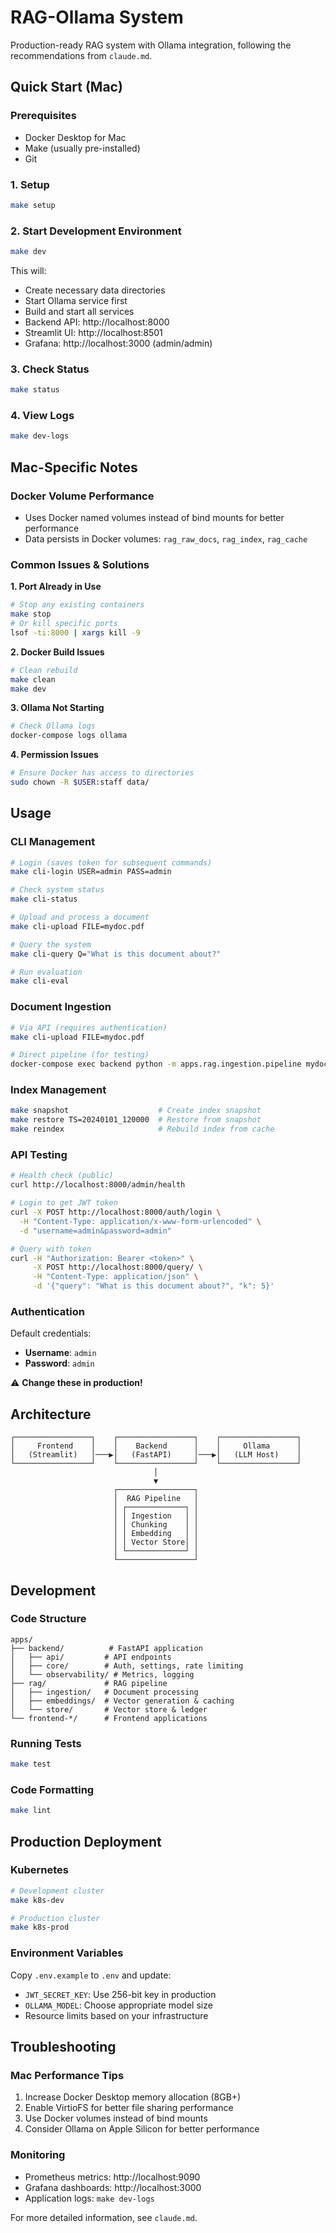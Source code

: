 # RAG-Ollama System

Production-ready RAG system with Ollama integration, following the recommendations from `claude.md`.

## Quick Start (Mac)

### Prerequisites
- Docker Desktop for Mac
- Make (usually pre-installed)
- Git

### 1. Setup
```bash
make setup
```

### 2. Start Development Environment
```bash
make dev
```

This will:
- Create necessary data directories
- Start Ollama service first
- Build and start all services
- Backend API: http://localhost:8000
- Streamlit UI: http://localhost:8501  
- Grafana: http://localhost:3000 (admin/admin)

### 3. Check Status
```bash
make status
```

### 4. View Logs
```bash
make dev-logs
```

## Mac-Specific Notes

### Docker Volume Performance
- Uses Docker named volumes instead of bind mounts for better performance
- Data persists in Docker volumes: `rag_raw_docs`, `rag_index`, `rag_cache`

### Common Issues & Solutions

**1. Port Already in Use**
```bash
# Stop any existing containers
make stop
# Or kill specific ports
lsof -ti:8000 | xargs kill -9
```

**2. Docker Build Issues** 
```bash
# Clean rebuild
make clean
make dev
```

**3. Ollama Not Starting**
```bash
# Check Ollama logs
docker-compose logs ollama
```

**4. Permission Issues**
```bash
# Ensure Docker has access to directories
sudo chown -R $USER:staff data/
```

## Usage

### CLI Management
```bash
# Login (saves token for subsequent commands)
make cli-login USER=admin PASS=admin

# Check system status
make cli-status

# Upload and process a document
make cli-upload FILE=mydoc.pdf

# Query the system
make cli-query Q="What is this document about?"

# Run evaluation
make cli-eval
```

### Document Ingestion
```bash
# Via API (requires authentication)
make cli-upload FILE=mydoc.pdf

# Direct pipeline (for testing)
docker-compose exec backend python -m apps.rag.ingestion.pipeline mydoc.pdf
```

### Index Management
```bash
make snapshot                    # Create index snapshot
make restore TS=20240101_120000  # Restore from snapshot
make reindex                     # Rebuild index from cache
```

### API Testing
```bash
# Health check (public)
curl http://localhost:8000/admin/health

# Login to get JWT token
curl -X POST http://localhost:8000/auth/login \
  -H "Content-Type: application/x-www-form-urlencoded" \
  -d "username=admin&password=admin"

# Query with token
curl -H "Authorization: Bearer <token>" \
     -X POST http://localhost:8000/query/ \
     -H "Content-Type: application/json" \
     -d '{"query": "What is this document about?", "k": 5}'
```

### Authentication
Default credentials:
- **Username**: `admin`
- **Password**: `admin` 

⚠️ **Change these in production!**

## Architecture

```
┌─────────────────┐    ┌─────────────────┐    ┌─────────────────┐
│     Frontend    │    │    Backend      │    │     Ollama      │
│   (Streamlit)   │───▶│   (FastAPI)     │───▶│   (LLM Host)    │
└─────────────────┘    └─────────────────┘    └─────────────────┘
                                │
                                ▼
                       ┌─────────────────┐
                       │  RAG Pipeline   │
                       │ ┌─────────────┐ │
                       │ │ Ingestion   │ │
                       │ │ Chunking    │ │
                       │ │ Embedding   │ │
                       │ │ Vector Store│ │
                       │ └─────────────┘ │
                       └─────────────────┘
```

## Development

### Code Structure
```
apps/
├── backend/          # FastAPI application
│   ├── api/         # API endpoints
│   ├── core/        # Auth, settings, rate limiting
│   └── observability/ # Metrics, logging
├── rag/             # RAG pipeline
│   ├── ingestion/   # Document processing
│   ├── embeddings/  # Vector generation & caching
│   └── store/       # Vector store & ledger
└── frontend-*/      # Frontend applications
```

### Running Tests
```bash
make test
```

### Code Formatting
```bash
make lint
```

## Production Deployment

### Kubernetes
```bash
# Development cluster
make k8s-dev

# Production cluster  
make k8s-prod
```

### Environment Variables
Copy `.env.example` to `.env` and update:
- `JWT_SECRET_KEY`: Use 256-bit key in production
- `OLLAMA_MODEL`: Choose appropriate model size
- Resource limits based on your infrastructure

## Troubleshooting

### Mac Performance Tips
1. Increase Docker Desktop memory allocation (8GB+)
2. Enable VirtioFS for better file sharing performance
3. Use Docker volumes instead of bind mounts
4. Consider Ollama on Apple Silicon for better performance

### Monitoring
- Prometheus metrics: http://localhost:9090
- Grafana dashboards: http://localhost:3000
- Application logs: `make dev-logs`

For more detailed information, see `claude.md`.
